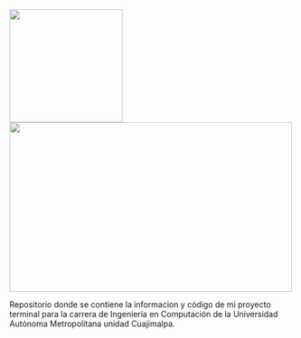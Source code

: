 
<img align="left" width="200" height="200" src="http://dcni.cua.uam.mx/img/Logo_LIC.jpg">
<img align="rigth" width="500" height="300" src="http://estaen.com/lbm/images/2.png">

Repositorio donde se contiene la informacion y código de mi proyecto terminal para la carrera de Ingeniería en Computación de la Universidad Autónoma Metropolitana unidad Cuajimalpa.
